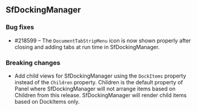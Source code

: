 ## SfDockingManager

### Bug fixes

* \#218599 – The `DocumentTabStripMenu` icon is now shown properly after closing and adding tabs at run time in SfDockingManager.

### Breaking changes

* Add child views for SfDockingManager using the `DockItems` property instead of the `Children` property. Children is the default property of Panel where SfDockingManager will not arrange items based on Children from this release. SfDockingManager will render child items based on DockItems only.
